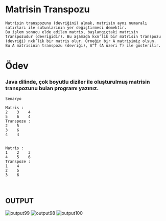 # Matrisin Transpozu
```
Matrisin transpozunu (devriğini) almak, matrisin aynı numaralı
satırları ile sütunlarının yer değiştirmesi demektir.
Bu işlem sonucu elde edilen matris, başlangıçtaki matrisin
transpozudur (devriğidir). Bu aşamada kxn’lik bir matrisin transpozu
(devriği) nxk’lik bir matris olur. Örneğin bir A matrisimiz olsun.
Bu A matrisinin transpozu (devriği), A^T (A üzeri T) ile gösterilir.
```

# Ödev
### Java dilinde, çok boyutlu diziler ile oluşturulmuş matrisin transpozunu bulan programı yazınız.
```
Senaryo

Matris : 
2    3    4    
5    6    4    
Transpoze : 
2    5    
3    6    
4    4   


Matris : 
1    2    3    
4    5    6    
Transpoze : 
1    4    
2    5    
3    6    
```

<br>

## **OUTPUT**
![output99](https://user-images.githubusercontent.com/74976052/133200582-71655fd2-2ccc-4058-8ae2-640f9e775db4.png)
![output98](https://user-images.githubusercontent.com/74976052/133200583-6ab111a7-49ae-406b-950f-066ade78e908.png)
![output100](https://user-images.githubusercontent.com/74976052/133200576-945c33d9-6929-4840-b84e-f4bd706c3a3c.png)